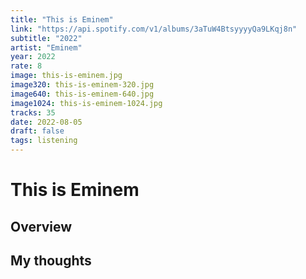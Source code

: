 ```yaml
---
title: "This is Eminem"
link: "https://api.spotify.com/v1/albums/3aTuW4BtsyyyyQa9LKqj8n"
subtitle: "2022"
artist: "Eminem"
year: 2022
rate: 8
image: this-is-eminem.jpg
image320: this-is-eminem-320.jpg
image640: this-is-eminem-640.jpg
image1024: this-is-eminem-1024.jpg
tracks: 35
date: 2022-08-05
draft: false
tags: listening
---
```


# This is Eminem

## Overview



## My thoughts
